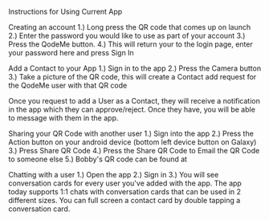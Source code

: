 Instructions for Using Current App

Creating an account
1.) Long press the QR code that comes up on launch
2.) Enter the password you would like to use as part of your account
3.) Press the QodeMe button.
4.) This will return your to the login page, enter your password here and press Sign In

Add a Contact to your App
1.) Sign in to the app
2.) Press the Camera button
3.) Take a picture of the QR code, this will create a Contact add request for the QodeMe user with that QR code

Once you request to add a User as a Contact, they will receive a notification in the app which they can approve/reject. Once they have, you will be able to message with them in the app. 

Sharing your QR Code with another user
1.) Sign into the app
2.) Press the Action button on your android device (bottom left device button on Galaxy)
3.) Press Share QR Code
4.) Press the Share QR Code to Email the QR Code to someone else
5.) Bobby's QR code can be found at


Chatting with a user
1.) Open the app
2.) Sign in
3.) You will see conversation cards for every user you've added with the app. The app today supports 1:1 chats with conversation cards that can be used in 2 different sizes. You can full screen a contact card by double tapping a conversation card.